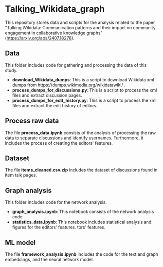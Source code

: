 # Talking_Wikidata_graph

This repository stores data and scripts for the analysis related to the paper "Talking Wikidata: Communication patterns and their impact on community engagement in collaborative knowledge graphs" (https://arxiv.org/abs/2407.18278).

## **Data** 
This folder includes code for gathering and processing the data of this study.
* **download_Wikidata_dumps**: This is a script to download Wikidata xml dumps from https://dumps.wikimedia.org/wikidatawiki/ .
* **process_dumps_for_discussions.py**: This is a script to process the xml files and extract discussion pages.
* **process_dumps_for_edit_history.py**: This is a script to process the xml files and extract the edit history of editors.

## **Process raw data**
The file **process_data.ipynb** consists of the analysis of processing the raw data to separate discussions and identify usernames. Furthermore, it includes the process of creating the editors' features.

## **Dataset**
The file **items_cleaned.csv.zip** includes the dataset of discussions found in item talk pages.

## **Graph analysis**
This folder includes code for the network analysis.
* **graph_analysis.ipynb**: This notebook consists of the network analysis code.
* **statistics_data.ipynb**: This notebook includes statistical analysis and figures for the editors' features.
tors' features.


## **ML model**
The file **framework_analysis.ipynb** includes the code for the text and graph embeddings, and the neural network model.
